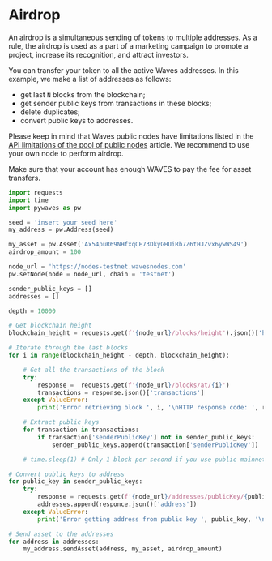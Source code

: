 # Airdrop

An airdrop is a simultaneous sending of tokens to multiple addresses. As a rule, the airdrop is used as a part of a marketing campaign to promote a project, increase its recognition, and attract investors.

You can transfer your token to all the active Waves addresses. In this example, we make a list of addresses as follows:

* get last `N` blocks from the blockchain;
* get sender public keys from transactions in these blocks;
* delete duplicates;
* convert public keys to addresses.

Please keep in mind that Waves public nodes have limitations listed in the [API limitations of the pool of public nodes](/en/waves-node/api-limitations-of-the-pool-of-public-nodes) article. We recommend to use your own node to perform airdrop.

Make sure that your account has enough WAVES to pay the fee for asset transfers.

```python
import requests
import time
import pywaves as pw

seed = 'insert your seed here'
my_address = pw.Address(seed)

my_asset = pw.Asset('Ax54puR69NHfxqCE73DkyGHUiRb7Z6tHJZvx6ywWS49')
airdrop_amount = 100

node_url = 'https://nodes-testnet.wavesnodes.com'
pw.setNode(node = node_url, chain = 'testnet')

sender_public_keys = []
addresses = []

depth = 10000

# Get blockchain height
blockchain_height = requests.get(f'{node_url}/blocks/height').json()['height']

# Iterate through the last blocks
for i in range(blockchain_height - depth, blockchain_height):

    # Get all the transactions of the block
    try:
        response =  requests.get(f'{node_url}/blocks/at/{i}')
        transactions = response.json()['transactions']
    except ValueError:
        print('Error retrieving block ', i, '\nHTTP response code: ', response)

    # Extract public keys
    for transaction in transactions:
        if transaction['senderPublicKey'] not in sender_public_keys:
            sender_public_keys.append(transaction['senderPublicKey'])

    # time.sleep(1) # Only 1 block per second if you use public mainnet nodes

# Convert public keys to address
for public_key in sender_public_keys:
    try:
        response = requests.get(f'{node_url}/addresses/publicKey/{public_key}')
        addresses.append(responce.json()['address'])
    except ValueError:
        print('Error getting address from public key ', public_key, '\nHTTP response code: ', response)

# Send asset to the addresses
for address in addresses:
    my_address.sendAsset(address, my_asset, airdrop_amount)
```
